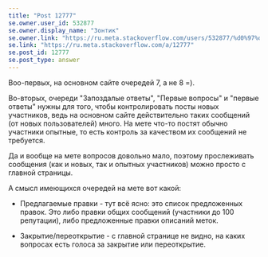 ```yaml
---
title: "Post 12777"
se.owner.user_id: 532877
se.owner.display_name: "Зонтик"
se.owner.link: "https://ru.meta.stackoverflow.com/users/532877/%d0%97%d0%be%d0%bd%d1%82%d0%b8%d0%ba"
se.link: "https://ru.meta.stackoverflow.com/a/12777"
se.post_id: 12777
se.post_type: answer
---
```

<p>Воо-первых, на основном сайте очередей 7, а не 8 =).</p>
<p>Во-вторых,
очереди &quot;Запоздалые ответы&quot;, &quot;Первые вопросы&quot; и &quot;первые ответы&quot; нужны для того, чтобы контролировать посты новых участников, ведь на основном сайте действительно таких сообщений  (от новых пользователей) много. На мете что-то постят обычно участники опытные, то есть контроль за качеством их сообщений не требуется.</p>
<p>Да и вообще на мете вопросов довольно мало, поэтому прослеживать сообщения (как и новых, так и опытных участников) можно просто с главной страницы.</p>
<p>А смысл имеющихся очередей на мете вот какой:</p>
<ul>
<li><p>Предлагаемые правки - тут всё ясно: это список предложенных правок. Это либо правки общих сообщений (участники до 100 репутации), либо предложенные правки описаний меток.</p>
</li>
<li><p>Закрытие/переоткрытие - с главной странице не видно, на каких  вопросах есть голоса за закрытие или переоткрытие.</p>
</li>
</ul>
